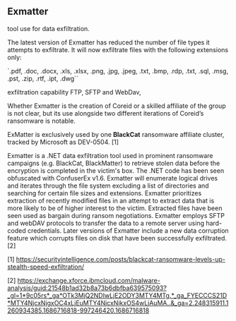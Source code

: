 ## Exmatter

tool use for data exfiltration.

The latest version of Exmatter has reduced the number of file types it attempts to exfiltrate. It will now exfiltrate files with the following extensions only:

`.pdf, .doc, .docx, .xls, .xlsx, .png, .jpg, .jpeg, .txt, .bmp, .rdp, .txt, .sql, .msg, .pst, .zip, .rtf, .ipt, .dwg``


exfiltration capability FTP, SFTP and WebDav,

Whether Exmatter is the creation of Coreid or a skilled affiliate of the group is not clear, but its use alongside two different iterations of Coreid’s ransomware is notable.


ExMatter is exclusively used by one **BlackCat** ransomware affiliate cluster, tracked by Microsoft as DEV-0504. [1]



Exmatter is a .NET data exfiltration tool used in prominent ransomware campaigns (e.g. BlackCat, BlackMatter) to retrieve stolen data before the encryption is completed in the victim's box. The .NET code has been seen obfuscated with ConfuserEx v1.6. 
Exmatter will enumerate logical drives and iterates through the file system excluding a list of directories and searching for certain file sizes and extensions. 
Exmatter prioritizes extraction of recently modified files in an attempt to extract data that is more likely to be of higher interest to the victim. Extracted files have been seen used as bargain during ransom negotiations. Exmatter employs SFTP and webDAV protocols to transfer the data to a remote server using hard-coded credentials. Later versions of Exmatter include a new data corruption feature which corrupts files on disk that have been successfully exfiltrated.[2]



[1] https://securityintelligence.com/posts/blackcat-ransomware-levels-up-stealth-speed-exfiltration/

[2] https://exchange.xforce.ibmcloud.com/malware-analysis/guid:21548b1ad32b8a73b6dbfba639575093?_gl=1*9c05rs*_ga*OTk3MjQ2NDIwLjE2ODY3MTY4MTg.*_ga_FYECCCS21D*MTY4NjcxNjgxOC4xLjEuMTY4NjcxNjkxOS4wLjAuMA..&_ga=2.248315911.1260934385.1686716818-997246420.1686716818
